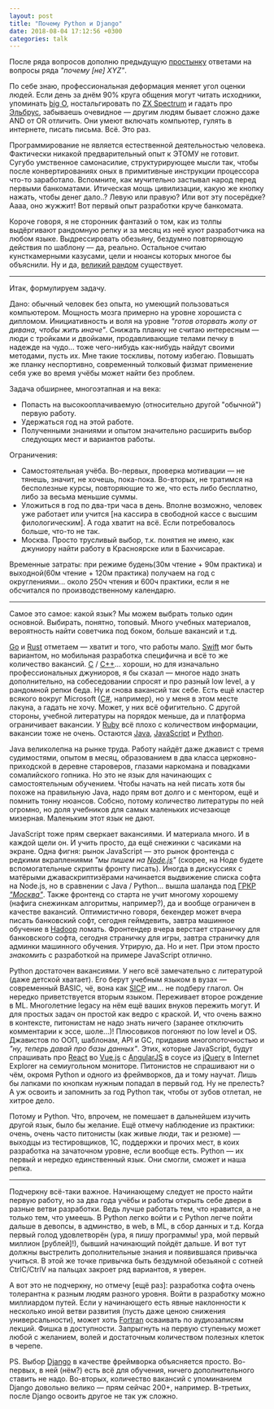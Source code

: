 ```yaml
---
layout: post
title: "Почему Python и Django"
date: 2018-08-04 17:12:56 +0300
categories: talk
---
```

После ряда вопросов дополню предыдущую [простынку](/2018/08/01/kak-zarabotat-bolshe/) ответами на вопросы ряда *"почему [не] XYZ"*.

По себе знаю, профессиональная деформация меняет угол оценки людей. Если день за днём 90% круга общения могут читать исходники, упоминать [big O](https://en.wikipedia.org/wiki/Big_O_notation), ностальгировать по [ZX Spectrum](https://en.wikipedia.org/wiki/ZX_Spectrum) и гадать про [Эльбрус](https://ru.wikipedia.org/wiki/Эльбрус_(компьютер)), забываешь очевидное — другим людям бывает сложно даже AND от OR отличить. Они умеют включать компьютер, гулять в интернете, писать письма. Всё. Это раз.

Программирование не является естественной деятельностью человека. Фактически никакой предварительный опыт к ЭТОМУ не готовит. Сугубо умственное самонасилие, структурирующее мысли так, чтобы после конвертированиях оных в примитивные инструкции процессора что-то заработало. Вспомните, как мучительно застывал народ перед первыми банкоматами. Итическая мощь цивилизации, какую же кнопку нажать, чтобы денег дало..? Левую или правую? Или вот эту посерёдке? Аааа, оно жужжит! Вот первый опыт разработки круче банкомата.

Короче говоря, я не сторонник фантазий о том, как из толпы выдёргивают рандомную репку и за месяц из неё куют разработчика на любом языке. Выдрессировать обезьяну, бездумно повторяющую действия по шаблону — да, реально. Остальное считаю кунсткамерными казусами, цели и нюансы которых многое бы объяснили. Ну и да, [великий рандом](http://lurkmore.to/Рандом) существует.

---

Итак, формулируем задачу.

Дано: обычный человек без опыта, но умеющий пользоваться компьютером. Мощность мозга примерно на уровне хорошиста с дипломом. Инициативность и воля на уровне *"готов оторвать жопу от дивана, чтобы жить иначе"*. Снижать планку не считаю интересным — люди с тройками и двойками, продавливающие телами печку в надежде на чудо... тоже чего-нибудь как-нибудь найдут своими методами, пусть их. Мне такие тоскливы, потому избегаю. Повышать же планку неспортивно, современный толковый физмат применение себя уже во время учёбы может найти без проблем.

Задача обширнее, многоэтапная и на века:
* Попасть на высокооплачиваемую (относительно другой "обычной") первую работу.
* Удержаться год на этой работе.
* Полученными знаниями и опытом значительно расширить выбор следующих мест и вариантов работы.

Ограничения:
* Самостоятельная учёба. Во-первых, проверка мотивации — не тянешь, значит, не хочешь, пока-пока. Во-вторых, не тратимся на бесполезные курсы, повторяющие то же, что есть либо бесплатно, либо за весьма меньшие суммы.
* Уложиться в год по два-три часа в день. Вполне возможно, человек уже работает или учится [на кассира в свободной кассе с высшим филологическим]. А года хватит на всё. Если потребовалось больше, что-то не так.
* Москва. Просто трусливый выбор, т.к. понятия не имею, как джуниору найти работу в Красноярске или в Бахчисарае.

Временные затраты: при режиме будень(30м чтение + 90м практика) и выходной(60м чтение + 120м практика) получаем на год с округлениями... около 250ч чтения и 600ч практики, если я не обсчитался по производственному календарю.

---

Самое это самое: какой язык? Мы можем выбрать только один основной. Выбирать, понятно, топовый. Много учебных материалов, вероятность найти советчика под боком, больше вакансий и т.д.

[Go](https://en.wikipedia.org/wiki/Go_(programming_language)) и [Rust](https://en.wikipedia.org/wiki/Rust_(programming_language)) отметаем — хватит и того, что работы мало. [Swift](https://en.wikipedia.org/wiki/Swift_(programming_language)) мог быть вариантом, но мобильная разработка специфична и всё то же количество вакансий. [C](https://en.wikipedia.org/wiki/C_(programming_language)) / [C++](https://en.wikipedia.org/wiki/C%2B%2B)... хороши, но для изначально профессиональных джуниоров, я бы сказал — многое надо знать дополнительно, на собеседовании спросят и про разный low level, а у рандомной репки беда. Ну и снова вакансий так себе. Есть ещё кластер всякого вокруг Microsoft ([C#](https://en.wikipedia.org/wiki/C_Sharp_(programming_language)), например), но у меня в этом месте лакуна, а гадать не хочу. Может, у них всё офигительно. С другой стороны, учебной литературы на порядок меньше, да и платформа ограничивает вакансии. У [Ruby](https://en.wikipedia.org/wiki/Ruby_(programming_language)) всё плохо с количеством информации, вакансии тоже не очень. Остаются [Java](https://en.wikipedia.org/wiki/Java_(programming_language)), [JavaScript](https://en.wikipedia.org/wiki/JavaScript) и [Python](https://en.wikipedia.org/wiki/Python_(programming_language)).

Java великолепна на рынке труда. Работу найдёт даже джавист с тремя судимостями, опытом в месяц, образованием в два класса церковно-приходской в деревне староверов, глазами наркомана и повадками сомалийского гопника. Но это не язык для начинающих с самостоятельным обучением. Чтобы начать на ней писать хотя бы похоже на правильную Java, надо прям вот долго и с ментором, ещё и помнить тонну нюансов. Собсно, потому количество литературы по ней огромно, но доля учебников для самых маленьких исчезающе мизерная. Маленьким этот язык не дают.

JavaScript тоже прям сверкает вакансиями. И материала много. И в каждой щели он. И учить просто, да ещё снежинки с часиками на экране. Одна фигня: рынок JavaScript — это рынок фронтенда с редкими вкраплениями *"мы пишем на [Node.js](https://en.wikipedia.org/wiki/Node.js)"* (скорее, на Ноде будете вспомогательные скрипты фронту писать). Иногда в дискуссиях с матёрыми джаваскриптизёрами начинается выдвижение списка софта на Node.js, но в сравнении с Java / Python... вышла шаланда под [ГРКР *"Москва"*](https://ru.wikipedia.org/wiki/Москва_(ракетный_крейсер)). Также фронтенд со старта не учит многому хорошему (нафига снежинкам алгоритмы, например?), да и вообще ограничен в качестве вакансий. Оптимистично говоря, бекендер может вчера писать банковский софт, сегодня геймдевить, завтра машинное обучение в [Hadoop](https://en.wikipedia.org/wiki/Apache_Hadoop) ломать. Фронтендер вчера верстает страничку для банковского софта, сегодня страничку для игры, завтра страничку для админки машинного обучения. Утрирую, да. Но и нет. При этом просто *знакомить* с разработкой на примере JavaScript отлично.

Python достаточен вакансиями. У него всё замечательно с литературой (даже детской хватает). Его берут учебным языком в вузах — современный BASIC, чё, вона как [SICP](https://en.wikipedia.org/wiki/Structure_and_Interpretation_of_Computer_Programs) им... не подберу глагол. Он нередко приветствуется вторым языком. Переживает второе рождение в ML. Многолетние legacy на нём ещё ваших внуков пережить могут. И для простых задач он простой как ведро с краской. И, что очень важно в контексте, питонистам не надо знать ничего (заранее отключить комментарии к эссе, шоле...)! Плюсовиков погоняют по low level и OS. Джавистов по ООП, шаблонам, API и GC, придавив многопоточностью и *"ну, теперь давай про базы данных"*. Этих, которые JavaScript, будут спрашивать про [React](https://en.wikipedia.org/wiki/React_(JavaScript_library)) во [Vue.js](https://en.wikipedia.org/wiki/Vue.js) с [AngularJS](https://en.wikipedia.org/wiki/AngularJS) в соусе из [jQuery](https://en.wikipedia.org/wiki/JQuery) в Internet Explorer на семиугольном мониторе. Питонистов не спрашивают ни о чём, окромя Python и одного из фреймворков, да и тому научат. Лишь бы лапками по кнопкам нужным попадал в первый год. Ну не прелесть? А уж освоить и запомнить за год Python так, чтобы от зубов отлетал, не хитрое дело.

Потому и Python. Что, впрочем, не помешает в дальнейшем изучить другой язык, было бы желание. Ещё отмечу наблюдение из практики: очень, очень часто питонисты (как живые люди, так и резюме) — выходцы из тестировщиков, 1С, поддержки и прочих мест, в коих разработка на зачаточном уровне, если вообще есть. Python — их первый и нередко единственный язык. Они смогли, сможет и наша репка.

---

Подчеркну всё-таки важное. Начинающему следует не просто найти первую работу, но за два года учёбы и работы открыть себе двери в разные ветви разработки. Ведь лучше работать тем, что нравится, а не только тем, что умеешь. В Python легко войти и с Python легче пойти дальше в девопсы, в админство, в web, в ML, в сбор данных и т.д. Когда первый голод удовлетворён (ура, я пишу программы! ура, мой первый миллион [рублей]!), бывший начинающий пойдёт дальше. И вот тут должны выстрелить дополнительные знания и появившаяся привычка учиться. В этой же точке привычка быть бездумной обезьяной с сотней CtrlC/CtrlV на пальцах закроет ряд вариантов, я уверен.

А вот это не подчеркну, но отмечу [ещё раз]: разработка софта очень толерантна к разным людям разного уровня. Войти в разработку можно миллиардом путей. Если у начинающего есть явные наклонности к несколько иной ветви развития (пусть даже ценою снижения универсальности), может хоть [Fortran](https://en.wikipedia.org/wiki/Fortran) осваивать по аудиозаписям лекций. Фишка в доступности. Запрыгнуть на первую ступеньку может любой с желанием, волей и достаточным количеством полезных клеток в черепе.

PS. Выбор [Django](https://en.wikipedia.org/wiki/Django_(web_framework)) в качестве фреймворка объясняется просто. Во-первых, в ней (нём?) есть всё для обучения, ничего дополнительного ставить не надо. Во-вторых, количество вакансий с упоминанием Django довольно велико — прям сейчас 200+, например. В-третьих, после Django освоить другое не так уж сложно.
